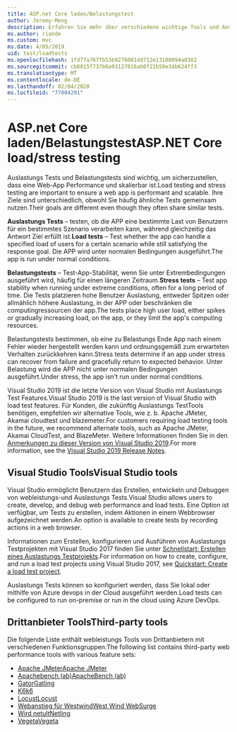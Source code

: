 ```yaml
---
title: ASP.net Core laden/Belastungstest
author: Jeremy-Meng
description: Erfahren Sie mehr über verschiedene wichtige Tools und Ansätze für Auslastungs Tests und Belastungstests ASP.net Core apps.
ms.author: riande
ms.custom: mvc
ms.date: 4/05/2019
uid: test/loadtests
ms.openlocfilehash: 1fd77a767fb53b9276081dd712e13108094a0382
ms.sourcegitcommit: cb6015f737b6a93127016ab0f21b58e34b624ff3
ms.translationtype: MT
ms.contentlocale: de-DE
ms.lasthandoff: 02/04/2020
ms.locfileid: "77004291"
---
```

# <a name="aspnet-core-loadstress-testing"></a><span data-ttu-id="91a1b-103">ASP.net Core laden/Belastungstest</span><span class="sxs-lookup"><span data-stu-id="91a1b-103">ASP.NET Core load/stress testing</span></span>

<span data-ttu-id="91a1b-104">Auslastungs Tests und Belastungstests sind wichtig, um sicherzustellen, dass eine Web-App Performance und skalierbar ist.</span><span class="sxs-lookup"><span data-stu-id="91a1b-104">Load testing and stress testing are important to ensure a web app is performant and scalable.</span></span> <span data-ttu-id="91a1b-105">Ihre Ziele sind unterschiedlich, obwohl Sie häufig ähnliche Tests gemeinsam nutzen.</span><span class="sxs-lookup"><span data-stu-id="91a1b-105">Their goals are different even though they often share similar tests.</span></span>

<span data-ttu-id="91a1b-106">**Auslastungs Tests** &ndash; testen, ob die APP eine bestimmte Last von Benutzern für ein bestimmtes Szenario verarbeiten kann, während gleichzeitig das Antwort Ziel erfüllt ist.</span><span class="sxs-lookup"><span data-stu-id="91a1b-106">**Load tests** &ndash; Test whether the app can handle a specified load of users for a certain scenario while still satisfying the response goal.</span></span> <span data-ttu-id="91a1b-107">Die APP wird unter normalen Bedingungen ausgeführt.</span><span class="sxs-lookup"><span data-stu-id="91a1b-107">The app is run under normal conditions.</span></span>

<span data-ttu-id="91a1b-108">**Belastungstests** &ndash; Test-App-Stabilität, wenn Sie unter Extrembedingungen ausgeführt wird, häufig für einen längeren Zeitraum.</span><span class="sxs-lookup"><span data-stu-id="91a1b-108">**Stress tests** &ndash; Test app stability when running under extreme conditions, often for a long period of time.</span></span> <span data-ttu-id="91a1b-109">Die Tests platzieren hohe Benutzer Auslastung, entweder Spitzen oder allmählich höhere Auslastung, in der APP oder beschränken die computingressourcen der app.</span><span class="sxs-lookup"><span data-stu-id="91a1b-109">The tests place high user load, either spikes or gradually increasing load, on the app, or they limit the app's computing resources.</span></span>

<span data-ttu-id="91a1b-110">Belastungstests bestimmen, ob eine zu Belastungs Ende App nach einem Fehler wieder hergestellt werden kann und ordnungsgemäß zum erwarteten Verhalten zurückkehren kann.</span><span class="sxs-lookup"><span data-stu-id="91a1b-110">Stress tests determine if an app under stress can recover from failure and gracefully return to expected behavior.</span></span> <span data-ttu-id="91a1b-111">Unter Belastung wird die APP nicht unter normalen Bedingungen ausgeführt.</span><span class="sxs-lookup"><span data-stu-id="91a1b-111">Under stress, the app isn't run under normal conditions.</span></span>

<span data-ttu-id="91a1b-112">Visual Studio 2019 ist die letzte Version von Visual Studio mit Auslastungs Test Features.</span><span class="sxs-lookup"><span data-stu-id="91a1b-112">Visual Studio 2019 is the last version of Visual Studio with load test features.</span></span> <span data-ttu-id="91a1b-113">Für Kunden, die zukünftig Auslastungs TestTools benötigen, empfehlen wir alternative Tools, wie z. b. Apache JMeter, Akamai cloudtest und blazemeter.</span><span class="sxs-lookup"><span data-stu-id="91a1b-113">For customers requiring load testing tools in the future, we recommend alternate tools, such as Apache JMeter, Akamai CloudTest, and BlazeMeter.</span></span> <span data-ttu-id="91a1b-114">Weitere Informationen finden Sie in den [Anmerkungen zu dieser Version von Visual Studio 2019](/visualstudio/releases/2019/release-notes-v16.0#test-tools).</span><span class="sxs-lookup"><span data-stu-id="91a1b-114">For more information, see the [Visual Studio 2019 Release Notes](/visualstudio/releases/2019/release-notes-v16.0#test-tools).</span></span>

## <a name="visual-studio-tools"></a><span data-ttu-id="91a1b-115">Visual Studio Tools</span><span class="sxs-lookup"><span data-stu-id="91a1b-115">Visual Studio tools</span></span>

<span data-ttu-id="91a1b-116">Visual Studio ermöglicht Benutzern das Erstellen, entwickeln und Debuggen von webleistungs-und Auslastungs Tests.</span><span class="sxs-lookup"><span data-stu-id="91a1b-116">Visual Studio allows users to create, develop, and debug web performance and load tests.</span></span> <span data-ttu-id="91a1b-117">Eine Option ist verfügbar, um Tests zu erstellen, indem Aktionen in einem Webbrowser aufgezeichnet werden.</span><span class="sxs-lookup"><span data-stu-id="91a1b-117">An option is available to create tests by recording actions in a web browser.</span></span>

<span data-ttu-id="91a1b-118">Informationen zum Erstellen, konfigurieren und Ausführen von Auslastungs Testprojekten mit Visual Studio 2017 finden Sie unter [Schnellstart: Erstellen eines Auslastungs Testprojekts](/visualstudio/test/quickstart-create-a-load-test-project?view=vs-2017).</span><span class="sxs-lookup"><span data-stu-id="91a1b-118">For information on how to create, configure, and run a load test projects using Visual Studio 2017, see [Quickstart: Create a load test project](/visualstudio/test/quickstart-create-a-load-test-project?view=vs-2017).</span></span>

<span data-ttu-id="91a1b-119">Auslastungs Tests können so konfiguriert werden, dass Sie lokal oder mithilfe von Azure devops in der Cloud ausgeführt werden.</span><span class="sxs-lookup"><span data-stu-id="91a1b-119">Load tests can be configured to run on-premise or run in the cloud using Azure DevOps.</span></span>

## <a name="third-party-tools"></a><span data-ttu-id="91a1b-120">Drittanbieter Tools</span><span class="sxs-lookup"><span data-stu-id="91a1b-120">Third-party tools</span></span>

<span data-ttu-id="91a1b-121">Die folgende Liste enthält webleistungs Tools von Drittanbietern mit verschiedenen Funktionsgruppen:</span><span class="sxs-lookup"><span data-stu-id="91a1b-121">The following list contains third-party web performance tools with various feature sets:</span></span>

* [<span data-ttu-id="91a1b-122">Apache JMeter</span><span class="sxs-lookup"><span data-stu-id="91a1b-122">Apache JMeter</span></span>](https://jmeter.apache.org/)
* [<span data-ttu-id="91a1b-123">Apachebench (ab)</span><span class="sxs-lookup"><span data-stu-id="91a1b-123">ApacheBench (ab)</span></span>](https://httpd.apache.org/docs/2.4/programs/ab.html)
* [<span data-ttu-id="91a1b-124">Gator</span><span class="sxs-lookup"><span data-stu-id="91a1b-124">Gatling</span></span>](https://gatling.io/)
* [<span data-ttu-id="91a1b-125">K6</span><span class="sxs-lookup"><span data-stu-id="91a1b-125">k6</span></span>](https://k6.io)
* [<span data-ttu-id="91a1b-126">Locust</span><span class="sxs-lookup"><span data-stu-id="91a1b-126">Locust</span></span>](https://locust.io/)
* [<span data-ttu-id="91a1b-127">Webanstieg für Westwind</span><span class="sxs-lookup"><span data-stu-id="91a1b-127">West Wind WebSurge</span></span>](https://websurge.west-wind.com/)
* [<span data-ttu-id="91a1b-128">Wird netult</span><span class="sxs-lookup"><span data-stu-id="91a1b-128">Netling</span></span>](https://github.com/hallatore/Netling)
* [<span data-ttu-id="91a1b-129">Vegeta</span><span class="sxs-lookup"><span data-stu-id="91a1b-129">Vegeta</span></span>](https://github.com/tsenart/vegeta)

